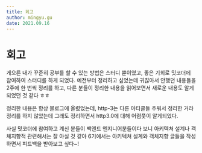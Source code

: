 ```yaml
---
title: 회고
author: mingyu.gu
date: 2021.09.16
---
```


# 회고

게으른 내가 꾸준히 공부를 할 수 있는 방법은 스터디 뿐이였고, 좋은 기회로 밋코더에 참여하여 스터디를 하게 되었다.
예전부터 정리하고 싶었는데 귀찮아서 안했던 내용들을 2주에 한 번씩 정리를 하고, 다른 분들이 정리한 내용을 읽어보면서 새로운 내용도 알게 되었던 것 같다 ㅎㅎ

정리한 내용은 항상 블로그에 올렸었는데, http-3는 다른 아티클들 주워서 정리한 거라 정리를 하지 않았는데 그래도 정리하면서 http3.0에 대해 어렴풋이 알게되었다.

사실 밋코더에 참여하고 계신 분들이 백엔드 엔지니어분들이다 보니 아키텍쳐 설계나 객체지향적 관련해서는 잘 아실 것 같아
6기에서는 아키텍쳐 설계와 객체지향 글들을 작성하면서 피드백을 받아보고 싶다~!
